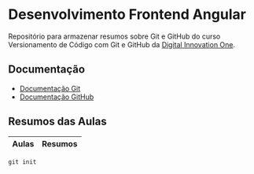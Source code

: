 # Desenvolvimento Frontend Angular
Repositório para armazenar resumos sobre Git e GitHub do curso 
Versionamento de Código com Git e GitHub da [Digital Innovation One](https://dio.me/).

## Documentação
- [Documentação Git](https://git-scm.com/doc)
- [Documentação GitHub](https://docs.github.com)

## Resumos das Aulas
| Aulas | Resumos |
| ----- | ------- |
```
git init
```



